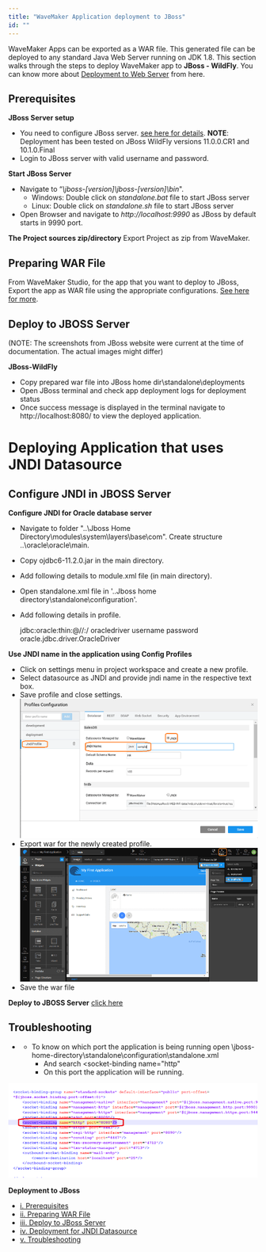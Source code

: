 ```yaml
---
title: "WaveMaker Application deployment to JBoss"
id: ""
---
```


WaveMaker Apps can be exported as a WAR file. This generated file can be deployed to any standard Java Web Server running on JDK 1.8. This section walks through the steps to deploy WaveMaker app to **JBoss - WildFly**. You can know more about [Deployment to Web Server](/learn/app-development/deployment/deployment-web-server/) from here.

## Prerequisites

**JBoss Server setup**

- You need to configure JBoss server. [see here for details](http://wildfly.org/downloads/). **NOTE**: Deployment has been tested on JBoss WildFly versions 11.0.0.CR1 and 10.1.0.Final
- Login to JBoss server with valid username and password.

**Start JBoss Server**

- Navigate to “_\\jboss-\[version\]\\jboss-\[version\]\\bin_".
    - Windows: Double click on _standalone.bat_ file to start JBoss server
    - Linux: Double click on _standalone.sh_ file to start JBoss server
- Open Browser and navigate to _http://localhost:9990_ as JBoss by default starts in 9990 port.

**The Project sources zip/directory** Export Project as zip from WaveMaker.

## Preparing WAR File

From WaveMaker Studio, for the app that you want to deploy to JBoss, Export the app as WAR file using the appropriate configurations. [See here for more](/learn/app-development/deployment/deployment-web-server/#war-file-generation).

## Deploy to JBOSS Server

(NOTE: The screenshots from JBoss website were current at the time of documentation. The actual images might differ)

**JBoss-WildFly**

- Copy prepared war file into JBoss home dir\\standalone\\deployments
- Open JBoss terminal and check app deployment logs for deployment status
- Once success message is displayed in the terminal navigate to http://localhost:8080/ to view the deployed application.

# Deploying Application that uses JNDI Datasource

## Configure JNDI in JBOSS Server

**Configure JNDI for Oracle database server**

- Navigate to folder "..\\Jboss Home Directory\\modules\\system\\layers\\base\\com". Create structure ..\\oracle\\oracle\\main.
- Copy ojdbc6-11.2.0.jar in the main directory.
- Add following details to module.xml file (in main directory).
    
    <module xmlns="urn:jboss:module:1.1" name="com.oracle.oracle">
    	<properties>
    		<property name="jboss.api" value="unsupported"/>
    	</properties>
    	<resources>
    		<resource-root path="ojdbc6-11.2.0.jar"/>
    		<!-- Insert resources here -->
    	</resources>
    	<dependencies>
    		<module name="javax.api"/>
    		<module name="javax.transaction.api"/>
    		<module name="javax.servlet.api" optional="true"/>
    	</dependencies>
    </module>
    
- Open standalone.xml file in '..Jboss home directory\\standalone\\configuration'.
- Add following details in profile.
    
    <subsystem xmlns="urn:jboss:domain:datasources:1.2">
    	<datasources>
    		<datasource jndi-name="java:/jdbc/oracle" pool-name="poolname" enabled="true" use-java-context="true">
    			<connection-url>jdbc:oracle:thin:@//<host>:<port>/<SID></connection-url>
    			<driver>oracledriver</driver>
    			<security>
    				<user-name>username</user-name>
    				<password>password</password>
    			</security>
    		</datasource>
    		<drivers>
    			<driver name="oracledriver" module="com.oracle.oracle">
    				<xa-datasource-class>oracle.jdbc.driver.OracleDriver</xa-datasource-class>
    			</driver>
    		</drivers>
    	</datasources>
    </subsystem>
    

**Use JNDI name in the application using Config Profiles**

- Click on settings menu in project workspace and create a new profile.
- Select datasource as JNDI and provide jndi name in the respective text box.
- Save profile and close settings. [![](../assets/JBoss_JNDI1.png)](../assets/JBoss_JNDI1.png)
- Export war for the newly created profile. [![](../assets/JBoss_JNDI2.png)](../assets/JBoss_JNDI2.png)
- Save the war file

**Deploy to JBOSS Server** [click here](#process)

## Troubleshooting

- - To know on which port the application is being running open \\jboss-home-directory\\standalone\\configuration\\standalone.xml
    - And search <socket-binding name="http"
    - On this port the application will be running.

[![](../assets/JBoss_troubleshoot.png)](../assets/JBoss_troubleshoot.png)

**Deployment to JBoss**

- [i. Prerequisites](#prerequisites)
- [ii. Preparing WAR File](#prepare)
- [iii. Deploy to JBoss Server](#process)
- [iv. Deployment for JNDI Datasource](#JNDI)
- [v. Troubleshooting](#troubleshooting)
